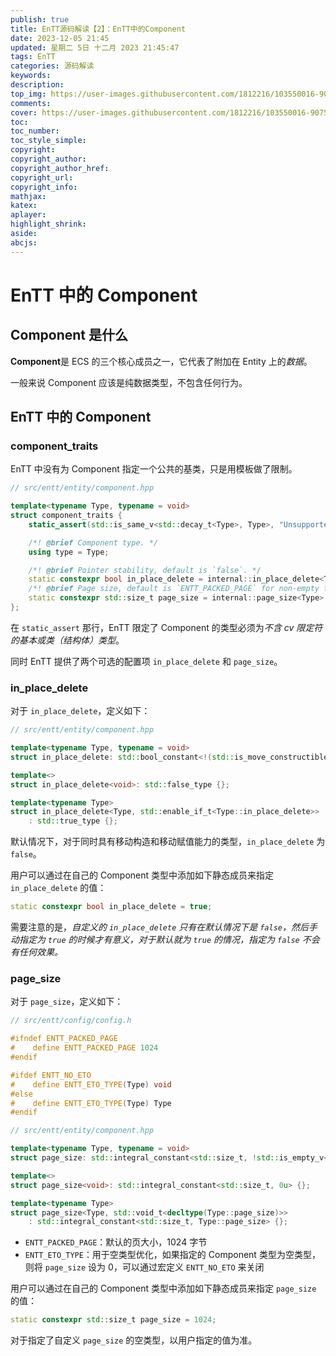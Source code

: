 ```yaml
---
publish: true
title: EnTT源码解读【2】：EnTT中的Component
date: 2023-12-05 21:45
updated: 星期二 5日 十二月 2023 21:45:47
tags: EnTT
categories: 源码解读
keywords:
description:
top_img: https://user-images.githubusercontent.com/1812216/103550016-90752280-4ea8-11eb-8667-12ed2219e137.png
comments:
cover: https://user-images.githubusercontent.com/1812216/103550016-90752280-4ea8-11eb-8667-12ed2219e137.png
toc:
toc_number:
toc_style_simple:
copyright:
copyright_author:
copyright_author_href:
copyright_url:
copyright_info:
mathjax:
katex:
aplayer:
highlight_shrink:
aside:
abcjs:
---
```

# EnTT 中的 Component
## Component 是什么
**Component**是 ECS 的三个核心成员之一，它代表了附加在 Entity 上的*数据*。

一般来说 Component 应该是纯数据类型，不包含任何行为。

## EnTT 中的 Component
### component_traits
EnTT 中没有为 Component 指定一个公共的基类，只是用模板做了限制。

```cpp
// src/entt/entity/component.hpp

template<typename Type, typename = void>
struct component_traits {
    static_assert(std::is_same_v<std::decay_t<Type>, Type>, "Unsupported type");

    /*! @brief Component type. */
    using type = Type;

    /*! @brief Pointer stability, default is `false`. */
    static constexpr bool in_place_delete = internal::in_place_delete<Type>::value;
    /*! @brief Page size, default is `ENTT_PACKED_PAGE` for non-empty types. */
    static constexpr std::size_t page_size = internal::page_size<Type>::value;
};
```

在 `static_assert` 那行，EnTT 限定了 Component 的类型必须为*不含 cv 限定符的基本或类（结构体）类型*。

同时 EnTT 提供了两个可选的配置项 `in_place_delete` 和 `page_size`。

### in_place_delete
对于 `in_place_delete`，定义如下：
```cpp
// src/entt/entity/component.hpp

template<typename Type, typename = void>
struct in_place_delete: std::bool_constant<!(std::is_move_constructible_v<Type> && std::is_move_assignable_v<Type>)> {};

template<>
struct in_place_delete<void>: std::false_type {};

template<typename Type>
struct in_place_delete<Type, std::enable_if_t<Type::in_place_delete>>
    : std::true_type {};
```

默认情况下，对于同时具有移动构造和移动赋值能力的类型，`in_place_delete` 为 `false`。

用户可以通过在自己的 Component 类型中添加如下静态成员来指定 `in_place_delete` 的值：
```cpp
static constexpr bool in_place_delete = true;
```

需要注意的是，*自定义的 `in_place_delete` 只有在默认情况下是 `false`，然后手动指定为 `true` 的时候才有意义，对于默认就为 `true` 的情况，指定为 `false` 不会有任何效果。*

### page_size
对于 `page_size`，定义如下：
```cpp
// src/entt/config/config.h

#ifndef ENTT_PACKED_PAGE
#    define ENTT_PACKED_PAGE 1024
#endif

#ifdef ENTT_NO_ETO
#    define ENTT_ETO_TYPE(Type) void
#else
#    define ENTT_ETO_TYPE(Type) Type
#endif

// src/entt/entity/component.hpp

template<typename Type, typename = void>
struct page_size: std::integral_constant<std::size_t, !std::is_empty_v<ENTT_ETO_TYPE(Type)> * ENTT_PACKED_PAGE> {};

template<>
struct page_size<void>: std::integral_constant<std::size_t, 0u> {};

template<typename Type>
struct page_size<Type, std::void_t<decltype(Type::page_size)>>
    : std::integral_constant<std::size_t, Type::page_size> {};
```

- `ENTT_PACKED_PAGE`：默认的页大小，1024 字节
- `ENTT_ETO_TYPE`：用于空类型优化，如果指定的 Component 类型为空类型，则将 `page_size` 设为 0，可以通过宏定义 `ENTT_NO_ETO` 来关闭

用户可以通过在自己的 Component 类型中添加如下静态成员来指定 `page_size` 的值：
```cpp
static constexpr std::size_t page_size = 1024;
```

对于指定了自定义 `page_size` 的空类型，以用户指定的值为准。